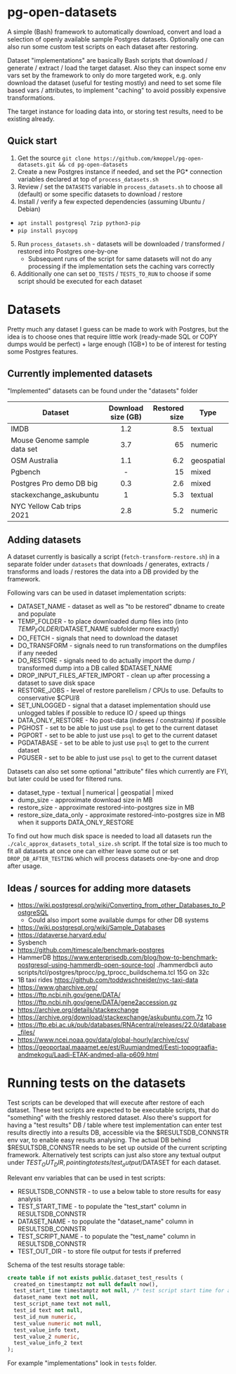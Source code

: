# pg-open-datasets

A simple (Bash) framework to automatically download, convert and load a selection of openly available sample Postgres datasets.
Optionally one can also run some custom test scripts on each dataset after restoring.

Dataset "implementations" are basically Bash scripts that download / generate / extract / load the target dataset.
Also they can inspect some env vars set by the framework to only do more targeted work, e.g. only download the dataset (useful
for testing mostly) and need to set some file based vars / attributes, to implement "caching" to avoid possibly expensive transformations.

The target instance for loading data into, or storing test results, need to be existing already.

## Quick start

1. Get the source `git clone https://github.com/kmoppel/pg-open-datasets.git && cd pg-open-datasets`
2. Create a new Postgres instance if needed, and set the PG* connection variables declared at top of `process_datasets.sh`
3. Review / set the `DATASETS` variable in `process_datasets.sh` to choose all (default) or some specific datasets to download / restore
4. Install / verify a few expected dependencies (assuming Ubuntu / Debian)
  - `apt install postgresql 7zip python3-pip`
  - `pip install psycopg`
5. Run `process_datasets.sh` - datasets will be downloaded / transformed / restored into Postgres one-by-one
   * Subsequent runs of the script for same datasets will not do any processing if the implementation sets the caching vars correctly
6. Additionally one can set `DO_TESTS` / `TESTS_TO_RUN` to choose if some script should be executed for each dataset

# Datasets

Pretty much any dataset I guess can be made to work with Postgres, but the idea is to choose ones that require little work
(ready-made SQL or COPY dumps would be perfect) + large enough (1GB+) to be of interest for testing some Postgres features.
 
## Currently implemented datasets

"Implemented" datasets can be found under the "datasets" folder

| Dataset                      | Download size (GB) | Restored size | Type       |
|------------------------------|:------------------:|--------------:|------------|
| IMDB                         |        1.2         |           8.5 | textual    |
| Mouse Genome sample data set |        3.7         |            65 | numeric    |
| OSM Australia                |        1.1         |           6.2 | geospatial |
| Pgbench                      |         -          |            15 | mixed      |
| Postgres Pro demo DB big     |        0.3         |           2.6 | mixed      |
| stackexchange_askubuntu      |         1          |           5.3 | textual    |
| NYC Yellow Cab trips 2021    |        2.8         |           5.2 | numeric    |

## Adding datasets

A dataset currently is basically a script (`fetch-transform-restore.sh`) in a separate folder under `datasets` that
downloads / generates, extracts / transforms and loads / restores the data into a DB provided by the framework.

Following vars can be used in dataset implementation scripts:

  * DATASET_NAME - dataset as well as "to be restored" dbname to create and populate
  * TEMP_FOLDER - to place downloaded dump files into (into $TEMP_FOLDER/$DATASET_NAME subfolder more exactly)
  * DO_FETCH - signals that need to download the dataset
  * DO_TRANSFORM - signals need to run transformations on the dumpfiles if any needed  
  * DO_RESTORE - signals need to do actually import the dump / transformed dump into a DB called $DATASET_NAME 
  * DROP_INPUT_FILES_AFTER_IMPORT - clean up after processing a dataset to save disk space 
  * RESTORE_JOBS - level of restore parellelism / CPUs to use. Defaults to conservative $CPU/8 
  * SET_UNLOGGED - signal that a dataset implementation should use unlogged tables if possible to reduce IO / speed up things 
  * DATA_ONLY_RESTORE - No post-data (indexes / constraints) if possible 
  * PGHOST - set to be able to just use `psql` to get to the current dataset 
  * PGPORT - set to be able to just use `psql` to get to the current dataset
  * PGDATABASE - set to be able to just use `psql` to get to the current dataset
  * PGUSER - set to be able to just use `psql` to get to the current dataset

Datasets can also set some optional "attribute" files which currently are FYI, but later could be used for filtered runs.

* dataset_type - textual | numerical | geospatial | mixed  
* dump_size - approximate download size in MB
* restore_size - approximate restored-into-postgres size in MB
* restore_size_data_only - approximate restored-into-postgres size in MB when it supports DATA_ONLY_RESTORE

To find out how much disk space is needed to load all datasets run the `./calc_approx_datasets_total_size.sh` script.
If the total size is too much to fit all datasets at once one can either leave some out or set `DROP_DB_AFTER_TESTING`
which will process datasets one-by-one and drop after usage.

## Ideas / sources for adding more datasets

* https://wiki.postgresql.org/wiki/Converting_from_other_Databases_to_PostgreSQL
  - Could also import some available dumps for other DB systems
* https://wiki.postgresql.org/wiki/Sample_Databases
* https://dataverse.harvard.edu/
* Sysbench
* https://github.com/timescale/benchmark-postgres
* HammerDB https://www.enterprisedb.com/blog/how-to-benchmark-postgresql-using-hammerdb-open-source-tool
  ./hammerdbcli auto scripts/tcl/postgres/tprocc/pg_tprocc_buildschema.tcl 15G on 32c
* 1B taxi rides https://github.com/toddwschneider/nyc-taxi-data
* https://www.gharchive.org/
* https://ftp.ncbi.nih.gov/gene/DATA/
  https://ftp.ncbi.nih.gov/gene/DATA/gene2accession.gz
* https://archive.org/details/stackexchange
* https://archive.org/download/stackexchange/askubuntu.com.7z 1G
* https://ftp.ebi.ac.uk/pub/databases/RNAcentral/releases/22.0/database_files/
* https://www.ncei.noaa.gov/data/global-hourly/archive/csv/
* https://geoportaal.maaamet.ee/est/Ruumiandmed/Eesti-topograafia-andmekogu/Laadi-ETAK-andmed-alla-p609.html


# Running tests on the datasets

Test scripts can be developed that will execute after restore of each dataset.
These test scripts are expected to be executable scripts, that do "something" with the freshly restored dataset.
Also there's support for having a "test results" DB / table where test implementation can enter test results directly into
a results DB, accessible via the $RESULTSDB_CONNSTR env var, to enable easy results analysing. The actual DB behind
$RESULTSDB_CONNSTR needs to be set up outside of the current scripting framework. Alternatively test scripts can just also
store any textual output under $TEST_OUT_DIR, pointing to tests/test_output/$DATASET for each dataset.

Relevant env variables that can be used in test scripts:

  * RESULTSDB_CONNSTR - to use a below table to store results for easy analysis
  * TEST_START_TIME - to populate the "test_start" column in RESULTSDB_CONNSTR
  * DATASET_NAME - to populate the "dataset_name" column in RESULTSDB_CONNSTR
  * TEST_SCRIPT_NAME - to populate the "test_name" column in RESULTSDB_CONNSTR
  * TEST_OUT_DIR - to store file output for tests if preferred

Schema of the test results storage table:

```sql
create table if not exists public.dataset_test_results (
  created_on timestamptz not null default now(),
  test_start_time timestamptz not null, /* test script start time for a dataset */
  dataset_name text not null,
  test_script_name text not null,
  test_id text not null,
  test_id_num numeric,
  test_value numeric not null,
  test_value_info text,
  test_value_2 numeric,
  test_value_info_2 text
);
```

For example "implementations" look in `tests` folder.
